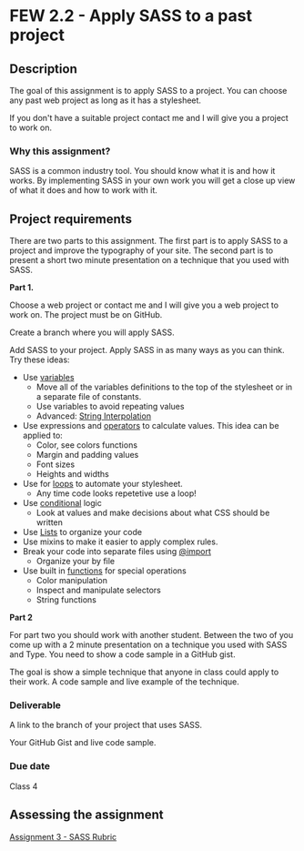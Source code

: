 # FEW 2.2 - Apply SASS to a past project

## Description 

The goal of this assignment is to apply SASS to a project. You can choose any past web project as long as it has a stylesheet. 

If you don't have a suitable project contact me and I will give you a project to work on. 

### Why this assignment?

SASS is a common industry tool. You should know what it is and how it works. By implementing SASS in your own work you will get a close up view of what it does and how to work with it. 

## Project requirements

There are two parts to this assignment. The first part is to apply SASS to a project and improve the typography of your site. The second part is to present a short two minute presentation on a technique that you used with SASS. 

**Part 1.**

Choose a web project or contact me and I will give you a web project to work on. The project must be on GitHub. 

Create a branch where you will apply SASS. 

Add SASS to your project. Apply SASS in as many ways as you can think. Try these ideas: 

- Use [variables](https://sass-lang.com/documentation/variables)
  - Move all of the variables definitions to the top of the stylesheet or in a separate file of constants.
  - Use variables to avoid repeating values
  - Advanced: [String Interpolation](https://sass-lang.com/documentation/interpolation)
- Use expressions and [operators](https://sass-lang.com/documentation/operators) to calculate values. This idea can be applied to: 
  - Color, see colors functions
  - Margin and padding values 
  - Font sizes 
  - Heights and widths
- Use for [loops](https://sass-lang.com/documentation/at-rules/control) to automate your stylesheet.
  - Any time code looks repetetive use a loop!
- Use [conditional](https://sass-lang.com/documentation/at-rules/control) logic
  - Look at values and make decisions about what CSS should be written
- Use [Lists](https://sass-lang.com/documentation/functions/list) to organize your code
- Use mixins to make it easier to apply complex rules. 
- Break your code into separate files using [@import](https://sass-lang.com/documentation/at-rules/import#partials)
  - Organize your by file
- Use built in [functions](https://sass-lang.com/documentation/functions) for special operations
  - Color manipulation
  - Inspect and manipulate selectors
  - String functions
  

**Part 2**

For part two you should work with another student. Between the two of you come up with a 2 minute presentation on a technique you used with SASS and Type. You need to show a code sample in a GitHub gist.

The goal is show a simple technique that anyone in class could apply to their work. A code sample and live example of the technique. 

### Deliverable

A link to the branch of your project that uses SASS. 

Your GitHub Gist and live code sample. 

### Due date

Class 4

## Assessing the assignment

[Assignment 3 - SASS Rubric](./assignment-03-SASS-rubric.md)



